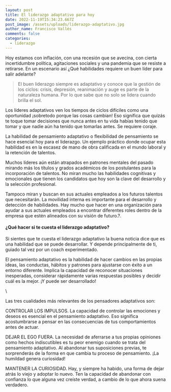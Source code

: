 ```yaml
---
layout: post
title: El liderazgo adaptativo para hoy
date: 2022-11-19T15:34:23.667Z
post_image: /assets/uploads/liderazgo-adaptativo.jpg
author_name: Francisco Vallés
comments: false
categories:
  - liderazgo
---
```

<p>Hoy estamos con inflación, con una recesión que se avecina, con cierta incertidumbre política, agitaciones sociales y una pandemia que se resiste a retirarse. En un escenario así ¿Qué habilidades requiere un buen líder para salir adelante?</p>
  <blockquote>
      <p>El buen liderazgo siempre es adaptativo y conoce que la gestión de los ciclos: crisis, depresión, reanimación y auge es parte de la naturaleza humana. Por lo que sabe que no solo se lidera cuando brilla el sol.</p>
  </blockquote>							
  <p> Los líderes adaptativos ven los tiempos de ciclos difíciles como una oportunidad ¡sobretodo porque las cosas cambian! Eso significa que quizás te toque tomar decisiones que nunca antes en tu vida habías tenido que tomar y que nadie aún ha tenido que tomarlas antes. Se requiere coraje. </p>

<p>La habilidad de pensamiento adaptativo o flexibilidad de pensamiento se hace esencial hoy para el liderazgo. Un ejemplo práctico donde ocupar esta habilidad es en la escasez de mano de obra calificada en el mundo laboral y la retención de talentos.</p>

<p>Muchos líderes aún están atrapados en patrones mentales del pasado mirando más los títulos y grados académicos de los postulantes para la incorporación de talentos. No miran mucho las habilidades cognitivas y emocionales que tienen los candidatos que hoy son la clave del  desarrollo y la selección profesional. </p>

<p>Tampoco miran y buscan en sus actuales empleados a los futuros talentos que necesitarán. La movilidad interna es importante para el desarrollo y detección de habilidades. Hay mucho que hacer en una organización para ayudar a sus actuales empleados a encontrar diferentes roles dentro de la empresa que estén alineados con su visión de futuro.?.</p>

  <h4>¿Qué hacer si te cuesta el liderazgo adaptativo?</h4>
  <p>Si sientes que te cuesta el liderazgo adaptativo la buena noticia dice que es una habilidad que se puede desarrollar. Y depende principalmente de ti, guiado tal vez por un coach experimentado.</p>

<p>El pensamiento adaptativo es la habilidad de hacer cambios en las propias ideas, las conductas, hábitos y patrones para ajustarse con éxito a un entorno diferente. Implica la capacidad de reconocer situaciones inesperadas, considerar rápidamente varias respuestas posibles y decidir cuál es la mejor. ¡Y puede ser desarrollado!</p>\
  <div class="img-blog left-blog-img">
      <img src="{{'/assets/img/blog/b3.jpg' | relative_url }}" alt="">
  </div>
  <div class="img-blog right-blog-img">
      <img src="{{'/assets/img/blog/b4.jpg' | relative_url }}" alt="">
  </div>
  <p>Las tres cualidades más relevantes de los pensadores adaptativos son:</p>

<p>CONTROLAR LOS IMPULSOS.  La capacidad de controlar las emociones y deseos es esencial en el pensamiento adaptativo. Eso significa acostumbrarse a pensar en las consecuencias de tus comportamientos antes de actuar.</p>

<p>DEJAR EL EGO FUERA. La necesidad de aferrarse a tus propias opiniones como hechos indiscutibles es tu peor enemigo cuando se trata del pensamiento adaptativo. Al abandonar tus suposiciones previas, te sorprenderás de la forma en que cambia tu proceso de pensamiento. ¡La humildad genera curiosidad!</p

<p>MANTENER  LA CURIOSIDAD. Hay, y siempre ha habido, una forma de dejar atrás lo viejo y adoptar lo nuevo. Ten la capacidad de abandonar con confianza lo que alguna vez creíste verdad, a cambio de lo que ahora suena verdadero.</p>